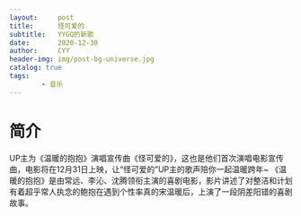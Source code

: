 ```yaml
---
layout:     post
title:      怪可爱的
subtitle:   YYGQ的新歌
date:       2020-12-30
author:     CYY
header-img: img/post-bg-universe.jpg
catalog: true
tags:    
        - 音乐
---
```


# 简介
UP主为《温暖的抱抱》演唱宣传曲《怪可爱的》，这也是他们首次演唱电影宣传曲，电影将在12月31日上映，让“怪可爱的”UP主的歌声陪你一起温暖跨年~
《温暖的抱抱》是由常远、李沁、沈腾领衔主演的喜剧电影，影片讲述了对整洁和计划有着超乎常人执念的鲍抱在遇到个性率真的宋温暖后，上演了一段阴差阳错的喜剧故事。
